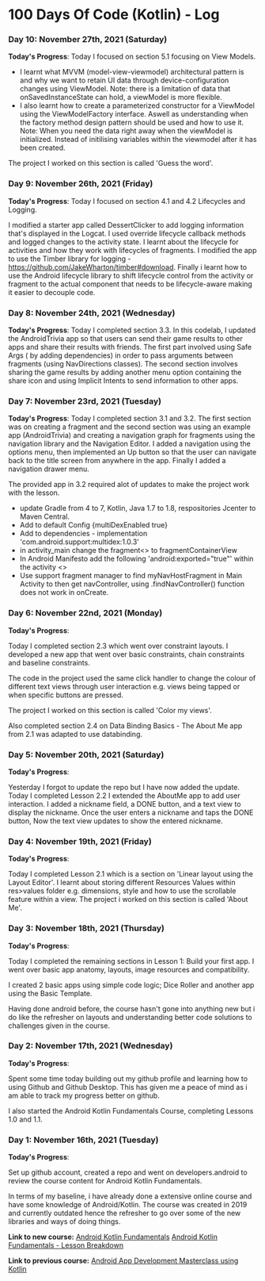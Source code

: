 # 100 Days Of Code (Kotlin) - Log

### Day 10: November 27th, 2021 (Saturday)

**Today's Progress**:
Today I focused on section 5.1 focusing on View Models. 
- I learnt what MVVM (model-view-viewmodel) architectural pattern is and why we want to retain UI data through device-configuration changes using ViewModel.
  Note: there is a limitation of data that onSavedInstanceState can hold, a viewModel is more flexible. 
- I also learnt how to create a parameterized constructor for a ViewModel using the ViewModelFactory interface. Aswell as understanding
 when the factory method design pattern should be used and how to use it.
 Note: When you need the data right away when the viewModel is initialized. Instead of initilising variables within the viewmodel after it has been created. 

 The project I worked on this section is called 'Guess the word'.
 
### Day 9: November 26th, 2021 (Friday)

**Today's Progress**:
Today I focused on section 4.1 and 4.2 Lifecycles and Logging. 

I modified a starter app called DessertClicker to add logging information that's displayed in the Logcat.
I used override lifecycle callback methods and logged changes to the activity state.
I learnt about the lifecycle for activities and how they work with lifecycles of fragments. 
I modified the app to use the Timber library for logging - https://github.com/JakeWharton/timber#download.
 Finally i learnt how to use the Android lifecycle library to shift lifecycle control 
from the activity or fragment to the actual component that needs to be lifecycle-aware making it easier to decouple code. 


### Day 8: November 24th, 2021 (Wednesday)

**Today's Progress**:
Today I completed section 3.3. In this codelab, I updated the AndroidTrivia app so that users can send their game results to 
other apps and share their results with friends. The first part involved using Safe Args ( by adding dependencies) in order to pass arguments between fragments (using NavDirections classes).
 The second section involves sharing the game results by adding another menu option containing the share icon and using Implicit Intents to send information to other apps.


### Day 7: November 23rd, 2021 (Tuesday)

**Today's Progress**:
Today I completed section 3.1 and 3.2. The first section was on creating a fragment and the second section was using an example app (AndroidTrivia) and creating
 a navigation graph for fragments using the navigation library and the Navigation Editor.
I added a navigation using the options menu, then implemented an Up button so that the user can navigate back to the title screen
 from anywhere in the app. Finally I added a navigation drawer menu.
 
 The provided app in 3.2 required alot of updates to make the project work with the lesson. 
 - update Gradle from 4 to 7, Kotlin, Java 1.7 to 1.8, respositories Jcenter to Maven Central. 
 - Add to default Config {multiDexEnabled true}
 - Add to dependencies - implementation 'com.android.support:multidex:1.0.3' 
 - in activity_main change the fragment<> to fragmentContainerView
 - In Android Manifesto add the following 'android:exported="true"' within the activity <>
 - Use support fragment manager to find myNavHostFragment in Main Activity to then get navController, using .findNavController() function does not work in onCreate. 

### Day 6: November 22nd, 2021 (Monday)

**Today's Progress**: 

Today I completed section 2.3 which went over constraint layouts. I developed a new app that went over basic constraints, chain constraints and baseline constraints.

The code in the project used the same click handler to change the colour of different text views through user interaction e.g. views being tapped 
or when specific buttons are pressed. 

The project I worked on this section is called 'Color my views'.

Also completed section 2.4 on Data Binding Basics - The About Me app from 2.1 was adapted to use databinding. 


### Day 5: November 20th, 2021 (Saturday)

**Today's Progress**: 

Yesterday I forgot to update the repo but I have now added the update. Today I completed Lesson 2.2 
I extended the AboutMe app to add user interaction. I added a nickname field, a DONE button, and a text view to display the nickname. 
Once the user enters a nickname and taps the DONE button, 
Now the text view updates to show the entered nickname. 


### Day 4: November 19th, 2021 (Friday)

**Today's Progress**: 

Today I completed Lesson 2.1 which is a section on 'Linear layout using the Layout Editor'. I learnt about storing different Resources Values within
res>values folder e.g. dimensions, style and how to use the scrollable feature within a view.
The project i worked on this section is called 'About Me'.
  

### Day 3: November 18th, 2021 (Thursday)

**Today's Progress**: 

Today I completed the remaining sections in Lesson 1: Build your first app. I went over basic app anatomy, layouts, image resources and compatibility. 

I created 2 basic apps using simple code logic; Dice Roller and another app using the Basic Template.

Having done android before, the course hasn't gone into anything new but i do like the refresher on layouts and understanding better code solutions to challenges given in the course.  


### Day 2: November 17th, 2021 (Wednesday)

**Today's Progress**: 

Spent some time today building out my github profile and learning how to using Github and Github Desktop. This has given me a peace of mind as i am able to track my progress better on github. 

I also started the Android Kotlin Fundamentals Course, completing Lessons 1.0 and 1.1.

### Day 1: November 16th, 2021 (Tuesday)

**Today's Progress**: 

Set up github account, created a repo and went on developers.android to review the course content for Android Kotlin Fundamentals.

In terms of my baseline, i have already done a extensive online course and have some knowledge of Android/Kotlin. The course was created in 2019 and currently outdated hence the refresher to go over some of the new libraries and ways of doing things. 

**Link to new course:** 
[Android Kotlin Fundamentals](https://developer.android.com/courses/kotlin-android-fundamentals/overview)
[Android Kotlin Fundamentals - Lesson Breakdown](https://developer.android.com/courses/kotlin-android-fundamentals/toc)

**Link to previous course:** 
[Android App Development Masterclass using Kotlin](https://www.udemy.com/course/android-oreo-kotlin-app-masterclass/)

